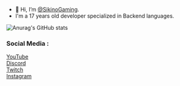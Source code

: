 - 👋 Hi, I’m [@SikinoGaming](https://github.com/SikinoGaming).
- I'm a 17 years old developer specialized in Backend languages.

![Anurag's GitHub stats](https://github-readme-stats.vercel.app/api?username=SikinoGaming&count_private=true)
 <!--- [![Top Langs](https://github-readme-stats.vercel.app/api/top-langs/?username=SikinoGaming&exclude_repo=SikinoGaming&langs_count=5)](https://github.com/anuraghazra/github-readme-stats) --->


### Social Media :
[YouTube](https://www.youtube.com/channel/UC08jBD4MwfhkNOR2gUS06CQ)<br>
[Discord](https://discord.gg/NaV9vwaUdx)<br>
[Twitch](https://www.twitch.tv/sikinogamingyt)<br>
[Instagram](https://www.instagram.com/sikinogaming/)<br>

<!---
SikinoGaming/SikinoGaming is a ✨ special ✨ repository because its `README.md` (this file) appears on your GitHub profile.
You can click the Preview link to take a look at your changes.
--->
